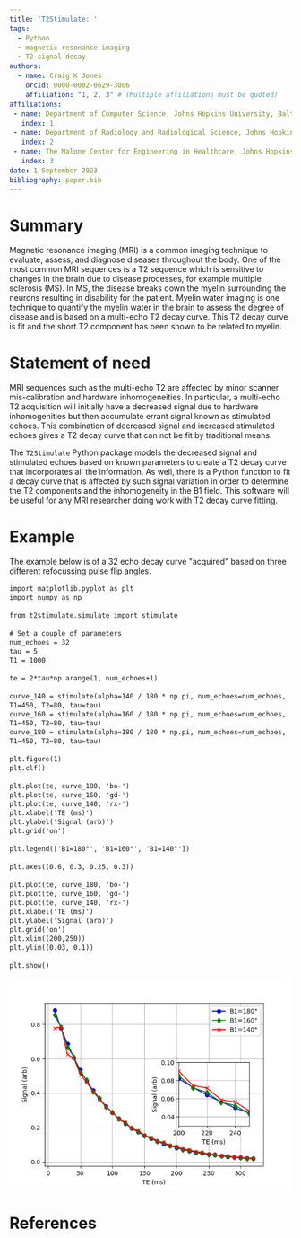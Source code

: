 ```yaml
---
title: 'T2Stimulate: '
tags:
  - Python
  - magnetic resonance imaging
  - T2 signal decay
authors:
  - name: Craig K Jones
    orcid: 0000-0002-0629-3006
    affiliation: "1, 2, 3" # (Multiple affiliations must be quoted)
affiliations:
 - name: Department of Computer Science, Johns Hopkins University, Baltimore MD
   index: 1
 - name: Department of Radiology and Radiological Science, Johns Hopkins University, Baltimore MD
   index: 2
 - name: The Malone Center for Engineering in Healthcare, Johns Hopkins University, Baltimore MD
   index: 3
date: 1 September 2023
bibliography: paper.bib
---
```


# Summary

Magnetic resonance imaging (MRI) is a common imaging technique to evaluate, assess, and diagnose diseases throughout the body. One of the most common MRI sequences is a T2 sequence which is sensitive to changes in the brain due to disease processes, for example multiple sclerosis (MS).  In MS, the disease breaks down the myelin surrounding the neurons resulting in disability for the patient. Myelin water imaging  is one technique to quantify the myelin water in the brain to assess the degree of disease and is based on a multi-echo T2 decay curve. This T2 decay curve is fit and the short T2 component has been shown to be related to myelin.

# Statement of need

MRI sequences such as the multi-echo T2 are affected by minor scanner mis-calibration and hardware inhomogeneities. In particular, a multi-echo T2 acquisition will initially have a decreased signal due to hardware inhomogenities but then accumulate errant signal known as stimulated echoes.  This combination of decreased signal and increased stimulated echoes gives a T2 decay curve that can not be fit by traditional means. 

The `T2Stimulate` Python package models the decreased signal and stimulated echoes based on known parameters to create a T2 decay curve that incorporates all the information. As well, there is a Python function to fit a decay curve that is affected by such signal variation in order to determine the T2 components and the inhomogeneity in the B1 field. This software will be useful for any MRI researcher doing work with T2 decay curve fitting.

# Example

The example below is of a 32 echo decay curve "acquired" based on three different refocussing pulse flip angles.

```
import matplotlib.pyplot as plt
import numpy as np

from t2stimulate.simulate import stimulate

# Set a couple of parameters
num_echoes = 32
tau = 5
T1 = 1000

te = 2*tau*np.arange(1, num_echoes+1)

curve_140 = stimulate(alpha=140 / 180 * np.pi, num_echoes=num_echoes, T1=450, T2=80, tau=tau)
curve_160 = stimulate(alpha=160 / 180 * np.pi, num_echoes=num_echoes, T1=450, T2=80, tau=tau)
curve_180 = stimulate(alpha=180 / 180 * np.pi, num_echoes=num_echoes, T1=450, T2=80, tau=tau)

plt.figure(1)
plt.clf()

plt.plot(te, curve_180, 'bo-')
plt.plot(te, curve_160, 'gd-')
plt.plot(te, curve_140, 'rx-')
plt.xlabel('TE (ms)')
plt.ylabel('Signal (arb)')
plt.grid('on')

plt.legend(['B1=180°', 'B1=160°', 'B1=140°'])

plt.axes((0.6, 0.3, 0.25, 0.3))

plt.plot(te, curve_180, 'bo-')
plt.plot(te, curve_160, 'gd-')
plt.plot(te, curve_140, 'rx-')
plt.xlabel('TE (ms)')
plt.ylabel('Signal (arb)')
plt.grid('on')
plt.xlim((200,250))
plt.ylim((0.03, 0.1))

plt.show()
```

![An example set of T2 decay curves based on refocusing pulses of $180^\circ$ (blue), $160^\circ$ (green), and $140^\circ$ (red).\label{fig:ex1}](ex1.png)


# References

